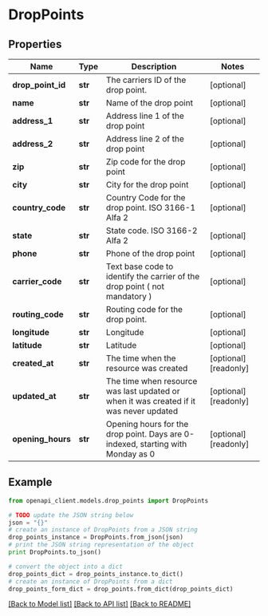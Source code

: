 # DropPoints


## Properties
Name | Type | Description | Notes
------------ | ------------- | ------------- | -------------
**drop_point_id** | **str** | The carriers ID of the drop point. | [optional] 
**name** | **str** | Name of the drop point | [optional] 
**address_1** | **str** | Address line 1 of the drop point | [optional] 
**address_2** | **str** | Address line 2 of the drop point | [optional] 
**zip** | **str** | Zip code for the drop point | [optional] 
**city** | **str** | City for the drop point | [optional] 
**country_code** | **str** | Country Code for the drop point. ISO 3166-1 Alfa 2  | [optional] 
**state** | **str** | State code. ISO 3166-2 Alfa 2 | [optional] 
**phone** | **str** | Phone of the drop point | [optional] 
**carrier_code** | **str** | Text base code to identify the carrier of the drop point ( not mandatory ) | [optional] 
**routing_code** | **str** | Routing code for the drop point. | [optional] 
**longitude** | **str** | Longitude | [optional] 
**latitude** | **str** | Latitude | [optional] 
**created_at** | **str** | The time when the resource was created | [optional] [readonly] 
**updated_at** | **str** | The time when resource was last updated or when it was created if it was never updated | [optional] [readonly] 
**opening_hours** | **str** | Opening hours for the drop point. Days are 0-indexed, starting with Monday as 0 | [optional] [readonly] 

## Example

```python
from openapi_client.models.drop_points import DropPoints

# TODO update the JSON string below
json = "{}"
# create an instance of DropPoints from a JSON string
drop_points_instance = DropPoints.from_json(json)
# print the JSON string representation of the object
print DropPoints.to_json()

# convert the object into a dict
drop_points_dict = drop_points_instance.to_dict()
# create an instance of DropPoints from a dict
drop_points_form_dict = drop_points.from_dict(drop_points_dict)
```
[[Back to Model list]](../README.md#documentation-for-models) [[Back to API list]](../README.md#documentation-for-api-endpoints) [[Back to README]](../README.md)


